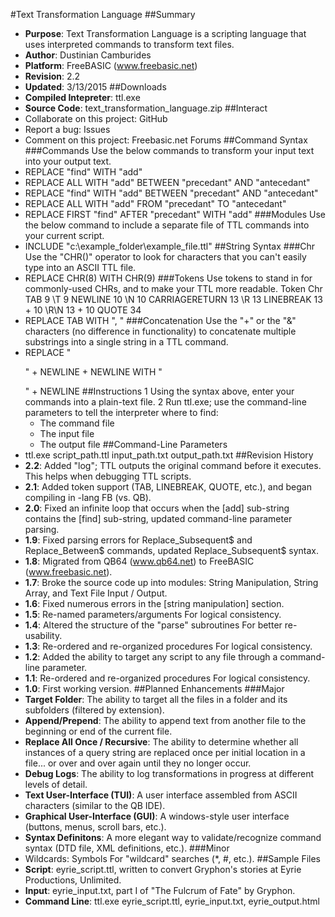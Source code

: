 #Text Transformation Language
##Summary
* **Purpose**: Text Transformation Language is a scripting language that uses interpreted commands to transform text files.
* **Author**: Dustinian Camburides
* **Platform**: FreeBASIC (www.freebasic.net)
* **Revision**: 2.2
* **Updated**: 3/13/2015
##Downloads
* **Compiled Intepreter**: ttl.exe
* **Source Code**: text_transformation_language.zip
##Interact
* Collaborate on this project: GitHub
* Report a bug: Issues
* Comment on this project: Freebasic.net Forums
##Command Syntax
###Commands
Use the below commands to transform your input text into your output text.
* REPLACE "find" WITH "add"
* REPLACE ALL WITH "add" BETWEEN "precedant" AND "antecedant"
* REPLACE "find" WITH "add" BETWEEN "precedant" AND "antecedant"
* REPLACE ALL WITH "add" FROM "precedant" TO "antecedant"
* REPLACE FIRST "find" AFTER "precedant" WITH "add"
###Modules
Use the below command to include a separate file of TTL commands into your current script.
* INCLUDE "c:\example_folder\example_file.ttl"
##String Syntax
###Chr
Use the "CHR()" operator to look for characters that you can't easily type into an ASCII TTL file.
* REPLACE CHR(8) WITH CHR(9)
###Tokens
Use tokens to stand in for commonly-used CHRs, and to make your TTL more readable.
Token	Chr
TAB	9
\T	9
NEWLINE	10
\N	10
CARRIAGERETURN	13
\R	13
LINEBREAK	13 + 10
\R\N	13 + 10
QUOTE	34
* REPLACE TAB WITH ", "
###Concatenation
Use the "+" or the "&" characters (no difference in functionality) to concatenate multiple substrings into a single string in a TTL command.
* REPLACE "</p>" + NEWLINE + NEWLINE WITH "</p>" + NEWLINE
##Instructions
1 Using the syntax above, enter your commands into a plain-text file.
2 Run ttl.exe; use the command-line parameters to tell the interpreter where to find:
	* The command file
	* The input file
	* The output file
##Command-Line Parameters
* ttl.exe script_path.ttl input_path.txt output_path.txt
##Revision History
* **2.2**: Added "log"; TTL outputs the original command before it executes. This helps when debugging TTL scripts.
* **2.1**: Added token support (TAB, LINEBREAK, QUOTE, etc.), and began compiling in -lang FB (vs. QB).
* **2.0**: Fixed an infinite loop that occurs when the [add] sub-string contains the [find] sub-string, updated command-line parameter parsing.
* **1.9**: Fixed parsing errors for Replace_Subsequent$ and Replace_Between$ commands, updated Replace_Subsequent$ syntax.
* **1.8**: Migrated from QB64 (www.qb64.net) to FreeBASIC (www.freebasic.net).
* **1.7**: Broke the source code up into modules: String Manipulation, String Array, and Text File Input / Output.
* **1.6**: Fixed numerous errors in the [string manipulation] section.
* **1.5**: Re-named parameters/arguments For logical consistency.
* **1.4**: Altered the structure of the "parse" subroutines For better re-usability.
* **1.3**: Re-ordered and re-organized procedures For logical consistency.
* **1.2**: Added the ability to target any script to any file through a command-line parameter.
* **1.1**: Re-ordered and re-organized procedures For logical consistency.
* **1.0**: First working version.
##Planned Enhancements
###Major
* **Target Folder**: The ability to target all the files in a folder and its subfolders (filtered by extension).
* **Append/Prepend**: The ability to append text from another file to the beginning or end of the current file.
* **Replace All Once / Recursive**: The ability to determine whether all instances of a query string are replaced once per initial location in a file... or over and over again until they no longer occur.
* **Debug Logs**: The ability to log transformations in progress at different levels of detail.
* **Text User-Interface (TUI)**: A user interface assembled from ASCII characters (similar to the QB IDE).
* **Graphical User-Interface (GUI)**: A windows-style user interface (buttons, menus, scroll bars, etc.).
* **Syntax Definitons**: A more elegant way to validate/recognize command syntax (DTD file, XML definitions, etc.).
###Minor
* Wildcards: Symbols For "wildcard" searches (*, #, etc.).
##Sample Files
* **Script**: eyrie_script.ttl, written to convert Gryphon's stories at Eyrie Productions, Unlimited.
* **Input**: eyrie_input.txt, part I of "The Fulcrum of Fate" by Gryphon.
* **Command Line**: ttl.exe eyrie_script.ttl, eyrie_input.txt, eyrie_output.html